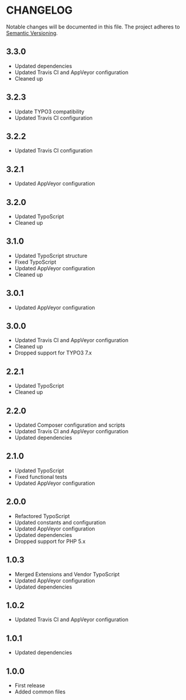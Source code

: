 CHANGELOG
=========

Notable changes will be documented in this file. The project adheres to [Semantic Versioning].

3.3.0
-----

* Updated dependencies
* Updated Travis CI and AppVeyor configuration
* Cleaned up

3.2.3
-----

* Update TYPO3 compatibility
* Updated Travis CI configuration

3.2.2
-----

* Updated Travis CI configuration

3.2.1
-----

* Updated AppVeyor configuration

3.2.0
-----

* Updated TypoScript
* Cleaned up

3.1.0
-----

* Updated TypoScript structure
* Fixed TypoScript
* Updated AppVeyor configuration
* Cleaned up

3.0.1
-----

* Updated AppVeyor configuration

3.0.0
-----

* Updated Travis CI and AppVeyor configuration
* Cleaned up
* Dropped support for TYPO3 7.x

2.2.1
-----

* Updated TypoScript
* Cleaned up

2.2.0
-----

* Updated Composer configuration and scripts
* Updated Travis CI and AppVeyor configuration
* Updated dependencies

2.1.0
-----

* Updated TypoScript
* Fixed functional tests
* Updated AppVeyor configuration

2.0.0
-----

* Refactored TypoScript
* Updated constants and configuration
* Updated AppVeyor configuration
* Updated dependencies
* Dropped support for PHP 5.x

1.0.3
-----

* Merged Extensions and Vendor TypoScript
* Updated AppVeyor configuration
* Updated dependencies

1.0.2
-----

* Updated Travis CI and AppVeyor configuration

1.0.1
-----

* Updated dependencies

1.0.0
-----

* First release
* Added common files

[Semantic Versioning]: http://semver.org "Semantic Versioning"